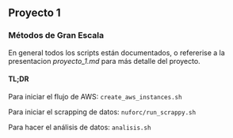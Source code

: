 ## Proyecto 1 ##
### Métodos de Gran Escala ###

En general todos los scripts están documentados, o refererise a la presentacion *proyecto_1.md* para más detalle del proyecto.

#### TL;DR ####

Para iniciar el flujo de AWS: `create_aws_instances.sh`

Para iniciar el scrapping de datos: `nuforc/run_scrappy.sh`

Para hacer el análisis de datos: `analisis.sh`
